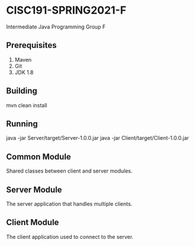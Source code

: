# CISC191-SPRING2021-F
Intermediate Java Programming Group F
## Prerequisites
1. Maven
2. Git
3. JDK 1.8
## Building
mvn clean install
## Running
java -jar Server/target/Server-1.0.0.jar
java -jar Client/target/Client-1.0.0.jar
## Common Module
Shared classes between client and server modules.
## Server Module
The server application that handles multiple clients.
## Client Module
The client application used to connect to the server.